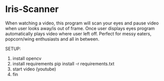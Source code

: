 # Iris-Scanner

When watching a video, this program will scan your eyes and pause video when user looks away/is out of frame. Once user displays eyes program automatically plays video where user left off. Perfect for messy eaters, popcorn/wing enthusiasts and all in between.

SETUP:
1. install opencv
2. install requirements pip install -r requirements.txt
3. start video (youtube)
4. fin
